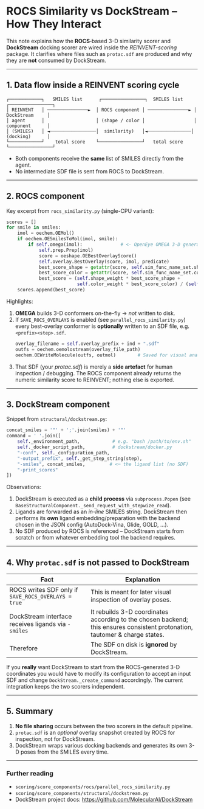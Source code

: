 # ROCS Similarity vs DockStream – How They Interact

This note explains how the **ROCS**‐based 3-D similarity scorer and **DockStream** docking scorer are wired inside the *REINVENT-scoring* package.
It clarifies where files such as `protac.sdf` are produced and why they are **not** consumed by DockStream.

---
## 1. Data flow inside a REINVENT scoring cycle
```
┌────────────┐   SMILES list      ┌────────────────┐  SMILES list    ┌────────────────┐
│ REINVENT   │ ───────────────►  │ ROCS component │ ───────────────► │ DockStream     │
│ agent      │                   │ (shape / color │                  │ component      │
│ (SMILES)   │ ◄─────────────────│  similarity)   │◄────────────────│ (docking)      │
└────────────┘    total score    └────────────────┘   total score    └────────────────┘
```
* Both components receive the **same** list of SMILES directly from the agent.
* No intermediate SDF file is sent from ROCS to DockStream.

---
## 2. ROCS component
Key excerpt from `rocs_similarity.py` (single-CPU variant):
```python
scores = []
for smile in smiles:
    imol = oechem.OEMol()
    if oechem.OESmilesToMol(imol, smile):
        if self.omega(imol):              # <- OpenEye OMEGA 3-D generation
            self.prep.Prep(imol)
            score = oeshape.OEBestOverlayScore()
            self.overlay.BestOverlay(score, imol, predicate)
            best_score_shape = getattr(score, self.sim_func_name_set.shape)()
            best_score_color = getattr(score, self.sim_func_name_set.color)()
            best_score = (self.shape_weight * best_score_shape +
                          self.color_weight * best_score_color) / (self.shape_weight + self.color_weight)
    scores.append(best_score)
```
Highlights:
1. **OMEGA** builds 3-D conformers on-the-fly → *not* written to disk.
2. If `SAVE_ROCS_OVERLAYS` is enabled (see `parallel_rocs_similarity.py`) every best-overlay conformer is **optionally** written to an SDF file, e.g. `<prefix><step>.sdf`.
   ```python
   overlay_filename = self.overlay_prefix + ind + ".sdf"
   outfs = oechem.oemolostream(overlay_file_path)
   oechem.OEWriteMolecule(outfs, outmol)        # Saved for visual analysis only
   ```
3. That SDF (your *protac.sdf*) is merely a **side artefact** for human inspection / debugging.
   The ROCS component already returns the numeric similarity score to REINVENT; nothing else is exported.

---
## 3. DockStream component
Snippet from `structural/dockstream.py`:
```python
concat_smiles = '"' + ';'.join(smiles) + '"'
command = ' '.join([
    self._environment_path,            # e.g. "bash /path/to/env.sh"
    self._docker_script_path,          # dockstream/docker.py
    "-conf", self._configuration_path,
    "-output_prefix", self._get_step_string(step),
    "-smiles", concat_smiles,         # <─ the ligand list (no SDF)
    "-print_scores"
])
```
Observations:
1. DockStream is executed as a **child process** via `subprocess.Popen` (see `BaseStructuralComponent._send_request_with_stepwize_read`).
2. Ligands are forwarded as an *in-line* SMILES string. DockStream then performs its **own** ligand embedding/preparation with the backend chosen in the JSON config (AutoDock-Vina, Glide, GOLD, …).
3. No SDF produced by ROCS is referenced – DockStream starts from scratch or from whatever embedding tool the backend requires.

---
## 4. Why `protac.sdf` is **not** passed to DockStream
| Fact | Explanation |
|------|-------------|
| ROCS writes SDF only if `SAVE_ROCS_OVERLAYS = true` | This is meant for later visual inspection of overlay poses. |
| DockStream interface receives ligands via `-smiles` | It rebuilds 3-D coordinates according to the chosen backend; this ensures consistent protonation, tautomer & charge states. |
| Therefore | The SDF on disk is **ignored** by DockStream. |

If you **really** want DockStream to start from the ROCS-generated 3-D coordinates you would have to modify its configuration to accept an input SDF and change `DockStream._create_command` accordingly. The current integration keeps the two scorers independent.

---
## 5. Summary
1. **No file sharing** occurs between the two scorers in the default pipeline.
2. `protac.sdf` is an *optional* overlay snapshot created by ROCS for inspection, not for DockStream.
3. DockStream wraps various docking backends and generates its own 3-D poses from the SMILES every time.

---
### Further reading
* `scoring/score_components/rocs/parallel_rocs_similarity.py`
* `scoring/score_components/structural/dockstream.py`
* DockStream project docs: <https://github.com/MolecularAI/DockStream>
